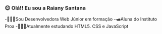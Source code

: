 ### 😊 Olá!! Eu sou a Raiany Santana 

-👩🏽‍💻Sou Desenvolvedora Web Júnior em formação
-🛥️Aluna do Instituto Proa
-👩🏽‍💻Atualmente estudando HTML5. CSS e JavaScript
